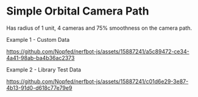 # Simple Orbital Camera Path

Has radius of 1 unit, 4 cameras and 75% smoothness on the camera path.


Example 1 - Custom Data

https://github.com/Nopfed/nerfbot-js/assets/15887241/a5c89472-ce34-4a41-98ab-ba4b36ac2373



Example 2 - Library Test Data

https://github.com/Nopfed/nerfbot-js/assets/15887241/c01d6e29-3e87-4b13-91d0-d618c77e79e9

